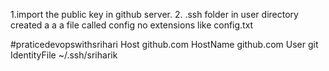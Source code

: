 
1.import the public key in github server.
2. .ssh folder in user directory created a a a file called config no extensions like config.txt


#praticedevopswithsrihari
Host github.com
 HostName github.com
 User git
 IdentityFile ~/.ssh/sriharik